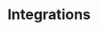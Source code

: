 ---
#Delimiter files are used to separate the list of documentation pages into sections.
title: "Integrations"
type: delimiter
weight: 14 # Change this weight to change order of sections
sitemapExclude: True
_build:
  publishResources: false
  render: never
---